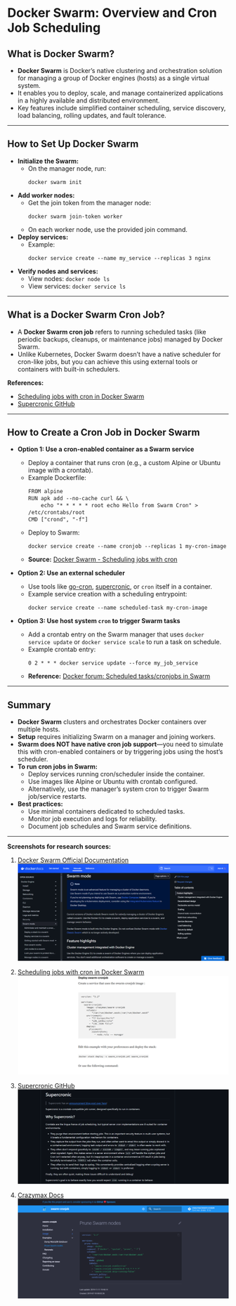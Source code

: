 # Docker Swarm: Overview and Cron Job Scheduling

## What is Docker Swarm?

- **Docker Swarm** is Docker’s native clustering and orchestration solution for managing a group of Docker engines (hosts) as a single virtual system.
- It enables you to deploy, scale, and manage containerized applications in a highly available and distributed environment.
- Key features include simplified container scheduling, service discovery, load balancing, rolling updates, and fault tolerance.

---

## How to Set Up Docker Swarm

- **Initialize the Swarm:**
  - On the manager node, run:
    ```
    docker swarm init
    ```
- **Add worker nodes:**
  - Get the join token from the manager node:
    ```
    docker swarm join-token worker
    ```
  - On each worker node, use the provided join command.
- **Deploy services:**
  - Example:
    ```
    docker service create --name my_service --replicas 3 nginx
    ```
- **Verify nodes and services:**
  - View nodes: `docker node ls`
  - View services: `docker service ls`

---

## What is a Docker Swarm Cron Job?

- A **Docker Swarm cron job** refers to running scheduled tasks (like periodic backups, cleanups, or maintenance jobs) managed by Docker Swarm.
- Unlike Kubernetes, Docker Swarm doesn’t have a native scheduler for cron-like jobs, but you can achieve this using external tools or containers with built-in schedulers.

**References:**  
- [Scheduling jobs with cron in Docker Swarm](https://crazymax.medium.com/create-jobs-on-a-time-based-schedule-on-swarm-94258f95c905) 
- [Supercronic GitHub](https://github.com/aptible/supercronic)

---

## How to Create a Cron Job in Docker Swarm

- **Option 1: Use a cron-enabled container as a Swarm service**
  - Deploy a container that runs cron (e.g., a custom Alpine or Ubuntu image with a crontab).
  - Example Dockerfile:
    ```
    FROM alpine
    RUN apk add --no-cache curl && \
        echo "* * * * * root echo Hello from Swarm Cron" > /etc/crontabs/root
    CMD ["crond", "-f"]
    ```
  - Deploy to Swarm:
    ```
    docker service create --name cronjob --replicas 1 my-cron-image
    ```
  - **Source:** [Docker Swarm - Scheduling jobs with cron](https://lobotuerto.com/docker/docker-swarm-scheduling-jobs-with-cron/)

- **Option 2: Use an external scheduler**
  - Use tools like [go-cron](https://github.com/odise/go-cron), [supercronic](https://github.com/aptible/supercronic), or `cron` itself in a container.
  - Example service creation with a scheduling entrypoint:
    ```
    docker service create --name scheduled-task my-cron-image
    ```  

- **Option 3: Use host system `cron` to trigger Swarm tasks**
  - Add a crontab entry on the Swarm manager that uses `docker service update` or `docker service scale` to run a task on schedule.
  - Example crontab entry:
    ```
    0 2 * * * docker service update --force my_job_service
    ```
  - **Reference:** [Docker forum: Scheduled tasks/cronjobs in Swarm](https://forums.docker.com/t/scheduled-tasks-cronjobs-in-swarm/35474)

---

## Summary

- **Docker Swarm** clusters and orchestrates Docker containers over multiple hosts.
- **Setup** requires initializing Swarm on a manager and joining workers.
- **Swarm does NOT have native cron job support**—you need to simulate this with cron-enabled containers or by triggering jobs using the host’s scheduler.
- **To run cron jobs in Swarm:**
  - Deploy services running cron/scheduler inside the container.
  - Use images like Alpine or Ubuntu with crontab configured.
  - Alternatively, use the manager’s system cron to trigger Swarm job/service restarts.
- **Best practices:**
  - Use minimal containers dedicated to scheduled tasks.
  - Monitor job execution and logs for reliability.
  - Document job schedules and Swarm service definitions.

---

**Screenshots for research sources:**  
1. [Docker Swarm Official Documentation](https://docs.docker.com/engine/swarm/)  
![Docker Swarm Official Documentation](./screenshots/image.png)

2. [Scheduling jobs with cron in Docker Swarm](https://crazymax.medium.com/create-jobs-on-a-time-based-schedule-on-swarm-94258f95c905)  
![Scheduling jobs with cron in Docker Swarm](./screenshots/image-2.png)

3. [Supercronic GitHub](https://github.com/aptible/supercronic)  
![Supercronic GitHub](./screenshots/image-3.png)

4. [Crazymax Docs](https://crazymax.dev/swarm-cronjob/)
![Crazymax Docs](./screenshots/image-1.png)
